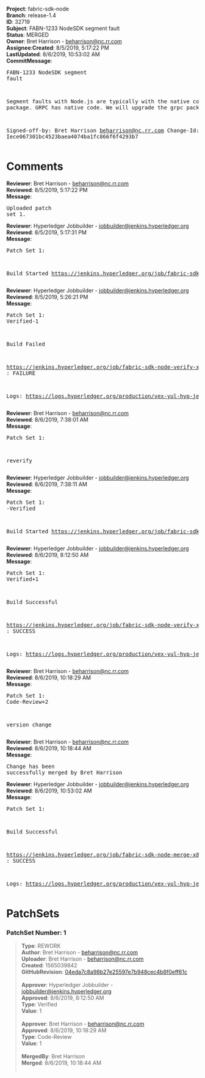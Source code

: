 <strong>Project</strong>: fabric-sdk-node</br><strong>Branch</strong>: release-1.4<br><strong>ID</strong>: 32719<br><strong>Subject</strong>: FABN-1233 NodeSDK segment fault<br><strong>Status</strong>: MERGED<br><strong>Owner</strong>: Bret Harrison - beharrison@nc.rr.com<br><strong>Assignee</strong>:<strong>Created</strong>: 8/5/2019, 5:17:22 PM<br><strong>LastUpdated</strong>: 8/6/2019, 10:53:02 AM<br><strong>CommitMessage</strong>:<br><pre>FABN-1233 NodeSDK segment fault

Segment faults with Node.js are typically with the
native code of a package. GRPC has native code. We
will upgrade the grpc package.

Signed-off-by: Bret Harrison <beharrison@nc.rr.com>
Change-Id: Iece067301bc4523baea4074ba1fc866f6f4293b7
</pre><h1>Comments</h1><strong>Reviewer</strong>: Bret Harrison - beharrison@nc.rr.com<br><strong>Reviewed</strong>: 8/5/2019, 5:17:22 PM<br><strong>Message</strong>: <pre>Uploaded patch set 1.</pre><strong>Reviewer</strong>: Hyperledger Jobbuilder - jobbuilder@jenkins.hyperledger.org<br><strong>Reviewed</strong>: 8/5/2019, 5:17:31 PM<br><strong>Message</strong>: <pre>Patch Set 1:

Build Started https://jenkins.hyperledger.org/job/fabric-sdk-node-verify-x86_64/2741/</pre><strong>Reviewer</strong>: Hyperledger Jobbuilder - jobbuilder@jenkins.hyperledger.org<br><strong>Reviewed</strong>: 8/5/2019, 5:26:21 PM<br><strong>Message</strong>: <pre>Patch Set 1: Verified-1

Build Failed 

https://jenkins.hyperledger.org/job/fabric-sdk-node-verify-x86_64/2741/ : FAILURE

Logs: https://logs.hyperledger.org/production/vex-yul-hyp-jenkins-3/fabric-sdk-node-verify-x86_64/2741</pre><strong>Reviewer</strong>: Bret Harrison - beharrison@nc.rr.com<br><strong>Reviewed</strong>: 8/6/2019, 7:38:01 AM<br><strong>Message</strong>: <pre>Patch Set 1:

reverify</pre><strong>Reviewer</strong>: Hyperledger Jobbuilder - jobbuilder@jenkins.hyperledger.org<br><strong>Reviewed</strong>: 8/6/2019, 7:38:11 AM<br><strong>Message</strong>: <pre>Patch Set 1: -Verified

Build Started https://jenkins.hyperledger.org/job/fabric-sdk-node-verify-x86_64/2744/</pre><strong>Reviewer</strong>: Hyperledger Jobbuilder - jobbuilder@jenkins.hyperledger.org<br><strong>Reviewed</strong>: 8/6/2019, 8:12:50 AM<br><strong>Message</strong>: <pre>Patch Set 1: Verified+1

Build Successful 

https://jenkins.hyperledger.org/job/fabric-sdk-node-verify-x86_64/2744/ : SUCCESS

Logs: https://logs.hyperledger.org/production/vex-yul-hyp-jenkins-3/fabric-sdk-node-verify-x86_64/2744</pre><strong>Reviewer</strong>: Bret Harrison - beharrison@nc.rr.com<br><strong>Reviewed</strong>: 8/6/2019, 10:18:29 AM<br><strong>Message</strong>: <pre>Patch Set 1: Code-Review+2

version change</pre><strong>Reviewer</strong>: Bret Harrison - beharrison@nc.rr.com<br><strong>Reviewed</strong>: 8/6/2019, 10:18:44 AM<br><strong>Message</strong>: <pre>Change has been successfully merged by Bret Harrison</pre><strong>Reviewer</strong>: Hyperledger Jobbuilder - jobbuilder@jenkins.hyperledger.org<br><strong>Reviewed</strong>: 8/6/2019, 10:53:02 AM<br><strong>Message</strong>: <pre>Patch Set 1:

Build Successful 

https://jenkins.hyperledger.org/job/fabric-sdk-node-merge-x86_64/439/ : SUCCESS

Logs: https://logs.hyperledger.org/production/vex-yul-hyp-jenkins-3/fabric-sdk-node-merge-x86_64/439</pre><h1>PatchSets</h1><h3>PatchSet Number: 1</h3><blockquote><strong>Type</strong>: REWORK<br><strong>Author</strong>: Bret Harrison - beharrison@nc.rr.com<br><strong>Uploader</strong>: Bret Harrison - beharrison@nc.rr.com<br><strong>Created</strong>: 1565039842<br><strong>GitHubRevision</strong>: [04eda7c8a98b27e25597e7b948cec4b8f0eff61c](https://github.com/hyperledger/fabric-sdk-node/commit/04eda7c8a98b27e25597e7b948cec4b8f0eff61c)<br><br><strong>Approver</strong>: Hyperledger Jobbuilder - jobbuilder@jenkins.hyperledger.org<br><strong>Approved</strong>: 8/6/2019, 8:12:50 AM<br><strong>Type</strong>: Verified<br><strong>Value</strong>: 1<br><br><strong>Approver</strong>: Bret Harrison - beharrison@nc.rr.com<br><strong>Approved</strong>: 8/6/2019, 10:18:29 AM<br><strong>Type</strong>: Code-Review<br><strong>Value</strong>: 1<br><br><strong>MergedBy</strong>: Bret Harrison<br><strong>Merged</strong>: 8/6/2019, 10:18:44 AM<br><br></blockquote>